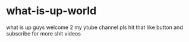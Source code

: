 # what-is-up-world
what is up guys welcome 2 my ytube channel pls hit that like button and subscribe for more shit videos
